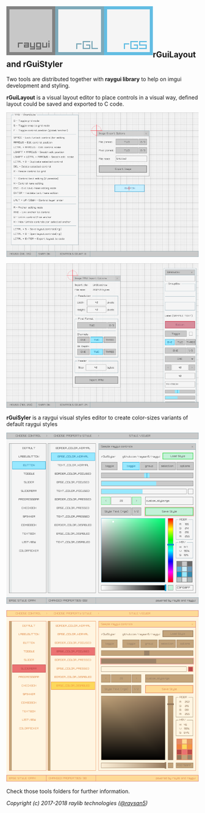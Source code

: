 <img align="left" src="../logo/raygui_128x128.png" width=128>
<img align="left" src="rGuiLayout/logo/rguilayout_128x128.png" width=128>
<img align="left" src="rGuiStyler/logo/rguistyler_128x128.png" width=128>

<br>
<br>
<br>
<br>
<br>

## rGuiLayout and rGuiStyler

Two tools are distributed together with **raygui library** to help on imgui development and styling. 

**rGuiLayout** is a visual layout editor to place controls in a visual way, defined layout could be saved and exported to C code.

![rGuiLayout help panel](rGuiLayout/screenshots/screenshot000.png)

![rGuiLayout controls panel](rGuiLayout/screenshots/screenshot003.png)

**rGuiSyler** is a raygui visual styles editor to create color-sizes variants of default raygui styles

![rGuiStyler light style](rGuiStyler/screenshots/screenshot000.png)

![rGuiStyler candy style](rGuiStyler/screenshots/screenshot003.png)

Check those tools folders for further information.

*Copyright (c) 2017-2018 raylib technologies ([@raysan5](https://twitter.com/raysan5))*
